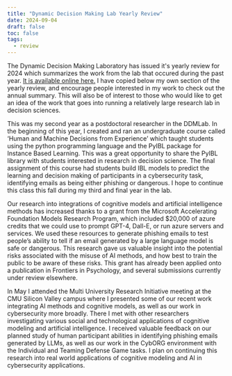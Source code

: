```yaml
---
title: "Dynamic Decision Making Lab Yearly Review"
date: 2024-09-04
draft: false
toc: false
tags:
  - review
---
```


The Dynamic Decision Making Laboratory has issued it's yearly review for 2024 which summarizes the work from the lab that occured during the past year. [It is available online here.](https://www.cmu.edu/dietrich/sds/ddmlab/newsletter/DDMLab_Fall2024.pdf) I have copied below my own section of the yearly review, and encourage people interested in my work to check out the annual summary. This will also be of interest to those who would like to get an idea of the work that goes into running a relatively large research lab in decision sciences.

This was my second year as a postdoctoral researcher in the DDMLab. In the beginning of this year, I created and ran an undergraduate course called ‘Human and Machine Decisions from Experience’ which taught students using the python programming language and the PyIBL package for Instance Based Learning. This was a great opportunity to share the PyIBL library with students interested in research in decision science. The final assignment of this course had students build IBL models to predict the learning and decision making of participants in a cybersecurity task, identifying emails as being either phishing or dangerous. I hope to continue this class this fall during my third and final year in the lab.  

Our research into integrations of cognitive models and artificial intelligence methods has increased thanks to a grant from the Microsoft Accelerating Foundation Models Research Program, which included $20,000 of azure credits that we could use to prompt GPT-4, Dall-E, or run azure servers and services. We used these resources to generate phishing emails to test people’s ability to tell if an email generated by a large language model is safe or dangerous. This research gave us valuable insight into the potential risks associated with the misuse of AI methods, and how best to train the public to be aware of these risks. This grant has already been applied onto a publication in Frontiers in Psychology, and several submissions currently under review elsewhere.  

In May I attended the Multi University Research Initiative meeting at the CMU Silicon Valley campus where I presented some of our recent work integrating AI methods and cognitive models, as well as our work in cybersecurity more broadly. There I met with other researchers investigating various social and technological applications of cognitive modeling and artificial intelligence. I received valuable feedback on our planned study of human participant abilities in identifying phishing emails generated by LLMs, as well as our work in the CybORG environment with the Individual and Teaming Defense Game tasks. I plan on continuing this research into real world applications of cognitive modeling and AI in cybersecurity applications.